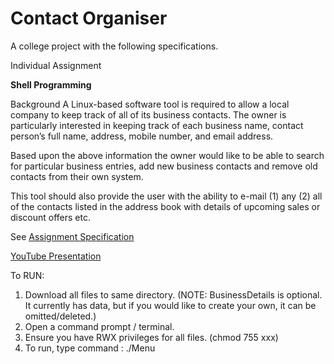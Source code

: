 # Contact Organiser


A college project with the following specifications. 

Individual Assignment

**Shell Programming**

Background
A Linux-based software tool is required to allow a local company to keep track of all of its
business contacts. The owner is particularly interested in keeping track of each business name, contact
person’s full name, address, mobile number, and email address.

Based upon the above information the owner would like to be able to search for particular
business entries, add new business contacts and remove old contacts from their own
system.

This tool should also provide the user with the ability to e-mail
      (1) any
      (2) all of the contacts listed in the address book with details of upcoming sales or discount offers etc.


See [Assignment Specification](https://github.com/killianoneachtain/ContactOrganiser/blob/master/Assessment-Specification.pdf)

[YouTube Presentation](https://www.youtube.com/watch?v=kwtgboVPtxk)

To RUN:
1. Download all files to same directory. (NOTE: BusinessDetails is optional. It currently has data, but if you would like to create your own, it can be omitted/deleted.)
2. Open a command prompt / terminal.
3. Ensure you have RWX privileges for all files. (chmod 755 xxx)
4. To run, type command : ./Menu
